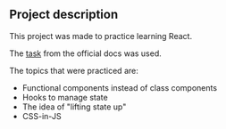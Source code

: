 ## Project description
This project was made to practice learning React.

The [task](https://reactjs.org/docs/thinking-in-react.html) from the official docs was used.

The topics that were practiced are:
* Functional components instead of class components
* Hooks to manage state
* The idea of "lifting state up"
* CSS-in-JS

